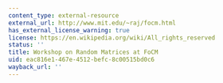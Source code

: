 ```yaml
---
content_type: external-resource
external_url: http://www.mit.edu/~raj/focm.html
has_external_license_warning: true
license: https://en.wikipedia.org/wiki/All_rights_reserved
status: ''
title: Workshop on Random Matrices at FoCM
uid: eac816e1-467e-4512-befc-8c00515bd0c6
wayback_url: ''
---
```

